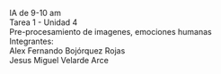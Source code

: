 IA de 9-10 am  
Tarea 1 - Unidad 4  
Pre-procesamiento de imagenes, emociones humanas  
Integrantes:  
Alex Fernando Bojórquez Rojas  
Jesus Miguel Velarde Arce  

